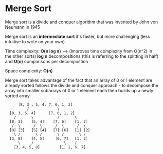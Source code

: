 # Merge Sort

Merge sort is a divide and conquer algorithm that was invented by John von Neumann in 1945

Merge sort is an __intermediate sort__
 it's faster, but more challenging (less intuitive to write on your own)

Time complexity: __O(n log n)__ --> (Improves time complexity from O(n^2) in the other sorts)
__log n__ decompositions (this is referring to the splitting in half) and __O(n)__ comparisons per decompostion

Space complexity: __O(n)__


Merge sort takes advantage of the fact that an array of 0 or 1 element are already sorted
follows the divide and conquer approach - to decompose the array into smaller subarrays of 0 or 1 element each
then builds up a newly sorted array
```
      [8, 3 , 5, 4, 7, 6, 1, 2]
          /             \
  [8, 3, 5, 4]      [7, 6, 1, 2]
    /       \           /       \
  [8, 3]    [5, 4]    [7, 6]    [1, 2]
   /  \      /  \      /  \      /  \
  [8] [3]   [5] [4]   [7] [6]   [1] [2]
    \ /       \ /       \ /       \ /
  [3, 8]    [4, 5]     [6, 7]   [1, 2]
      \     /              \    /
    [3, 4, 5, 8]         [1, 2, 6, 7]
```